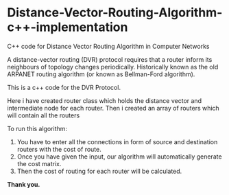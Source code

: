 # Distance-Vector-Routing-Algorithm-c++-implementation
C++ code for Distance Vector Routing Algorithm in Computer Networks

A distance-vector routing (DVR) protocol requires that a router inform its neighbours of topology changes periodically. Historically known as the old ARPANET routing algorithm (or
known as Bellman-Ford algorithm).

This is a c++ code for the DVR Protocol.

Here i have created router class which holds the distance vector and intermediate node for each router. Then i created an array of routers which will contain all the routers 

To run this algorithm:

1. You have to enter all the connections in form of source and destination routers with the cost of route.
2. Once you have given the input, our algorithm will automatically generate the cost matrix.
3. Then the cost of routing for each router will be calculated. 

<b>Thank you.</b>
